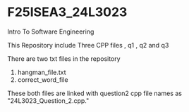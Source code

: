 # F25ISEA3_24L3023
Intro To Software Engineering

This Repository include Three CPP files , q1 , q2 and q3

There are two txt files in the repository
1) hangman_file.txt
2) correct_word_file

These both files are linked with question2 cpp file names as "24L3023_Question_2.cpp." 
